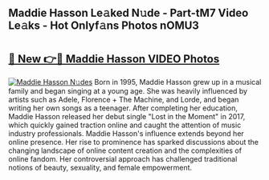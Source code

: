 ## Maddie Hasson Le𝚊ked N𝚞de - Part-tM7 Video Le𝚊ks - Hot Onlyf𝚊ns Photos nOMU3

# <h2><a href="http://ab51454.deff.icu/?id=Maddie+Hasson">🔗 New 👉🔴 Maddie Hasson VIDEO Photos</a></h2>

[![Maddie Hasson N𝚞des](https://i.imgur.com/rIISA9y.gif)](http://ab51454.deff.icu/?id=Maddie+Hasson)
Born in 1995, Maddie Hasson grew up in a musical family and began singing at a young age. She was heavily influenced by artists such as Adele, Florence + The Machine, and Lorde, and began writing her own songs as a teenager. After completing her education, Maddie Hasson released her debut single "Lost in the Moment" in 2017, which quickly gained traction online and caught the attention of music industry professionals. Maddie Hasson's influence extends beyond her online presence. Her rise to prominence has sparked discussions about the changing landscape of online content creation and the complexities of online fandom. Her controversial approach has challenged traditional notions of beauty, sexuality, and female empowerment.
